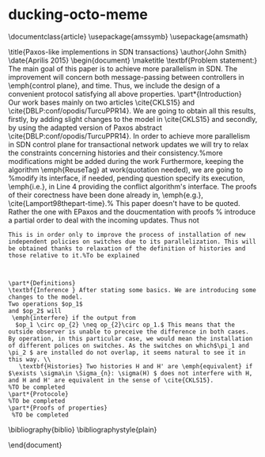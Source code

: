 # ducking-octo-meme

\documentclass{article}
\usepackage{amssymb}
\usepackage{amsmath}

\title{Paxos-like implementions in SDN transactions}
\author{John Smith}
\date{Aprilis 2015}
\begin{document}
   \maketitle
   \textbf{Problem statement:} The main goal of this paper is to achieve more parallelism in SDN. The improvement will concern both message-passing between controllers in \emph{control plane}, and time. Thus, we include the design of a convenient protocol satisfying all above properties. 
\part*{Introduction}    
     Our work bases mainly on two articles \cite{CKLS15} and \cite{DBLP:conf/opodis/TurcuPPR14}. We are going to obtain all this results, firstly, by adding slight changes to the model in \cite{CKLS15} and secondly, by using the adapted version of Paxos abstract \cite{DBLP:conf/opodis/TurcuPPR14}.
    In order to achieve more parallelism in SDN control plane for transactional network updates we will try to relax the constraints concerning histories and their consistency.%more modifications might be added during the work
Furthermore, keeping the algorithm \emph{ReuseTag} at work(quotation needed), we are going to %modify its interface, if needed, pending question
specify its execution, \emph{i.e.}, in Line 4 providing the conflict algorithm's interface. The proofs of their corectness have been done already in, \emph{e.g.}, \cite{Lamport98thepart-time}.% This paper doesn't have to be quoted. Rather the one with EPaxos and the doucmentation with proofs
    % introduce a partial order to deal with the incoming updates. Thus not 
    
    This is in order only to improve the process of installation of new independent policies on switches due to its parallelization. This will be obtained thanks to relaxation of the definition of histories and those relative to it.%To be explained
    
    
 
    \part*{Definitions} 
    \textbf{Inference } After stating some basics. We are introducing some changes to the model. 
    Two operations $op_1$ 
    and $op_2$ will
     \emph{interfere} if the output from
      $op_1 \circ op_{2} \neq op_{2}\circ op_1.$ This means that the outside observer is unable to preceive the difference in both cases. By operation, in this particular case, we would mean the installation of different polices on switches. As the switches on which$\pi_1 and \pi_2 $ are installed do not overlap, it seems natural to see it in this way. \\
       \textbf{Histories} Two histories H and H' are \emph{equivalent} if $\exists \sigma\in \Sigma_{n}: \sigma(H) $ does not interfere with H, and H and H' are equivalent in the sense of \cite{CKLS15}.   
    %TO be completed
    \part*{Protocole}
    %TO be completed
    \part*{Proofs of properties}   
     %TO be completed
\bibliography{biblio}
\bibliographystyle{plain}

\end{document}
